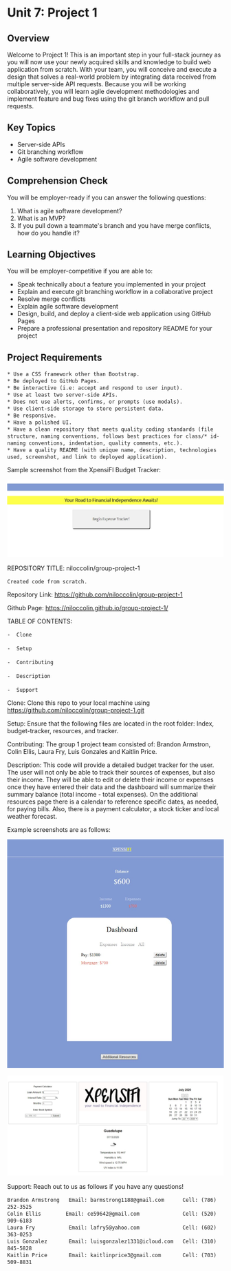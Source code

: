 # Unit 7: Project 1

## Overview
Welcome to Project 1! This is an important step in your full-stack journey as you will now use your newly acquired skills and knowledge to build web application from scratch. With your team, you will conceive and execute a design that solves a real-world problem by integrating data received from multiple server-side API requests. Because you will be working collaboratively, you will learn agile development methodologies and implement feature and bug fixes using the git branch workflow and pull requests.

## Key Topics
* Server-side APIs
* Git branching workflow
* Agile software development

## Comprehension Check
You will be employer-ready if you can answer the following questions:
1. What is agile software development?
2. What is an MVP?
3. If you pull down a teammate's branch and you have merge conflicts, how do you handle it?

## Learning Objectives
You will be employer-competitive if you are able to:
* Speak technically about a feature you implemented in your project
* Explain and execute git branching workflow in a collaborative project
* Resolve merge conflicts
* Explain agile software development
* Design, build, and deploy a client-side web application using GitHub Pages
* Prepare a professional presentation and repository README for your project

## Project Requirements

```
* Use a CSS framework other than Bootstrap.
* Be deployed to GitHub Pages.
* Be interactive (i.e: accept and respond to user input).
* Use at least two server-side APIs.
* Does not use alerts, confirms, or prompts (use modals).
* Use client-side storage to store persistent data.
* Be responsive.
* Have a polished UI.
* Have a clean repository that meets quality coding standards (file structure, naming conventions, follows best practices for class/* id-naming conventions, indentation, quality comments, etc.).
* Have a quality README (with unique name, description, technologies used, screenshot, and link to deployed application).

```
Sample screenshot from the XpensiFI Budget Tracker:

![screenshot](./assets/images/screenshot1.jpg)


REPOSITORY TITLE: niloccolin/group-project-1

    Created code from scratch. 

Repository Link: https://github.com/niloccolin/group-project-1

Github Page: https://niloccolin.github.io/group-project-1/

TABLE OF CONTENTS:
    
    -  Clone
 
    -  Setup
 
    -  Contributing

    -  Description
 
    -  Support

Clone:
    Clone this repo to your local machine using https://github.com/niloccolin/group-project-1.git

Setup:
    Ensure that the following files are located in the root folder: Index, budget-tracker, resources, and tracker.

Contributing:
    The group 1 project team consisted of: Brandon Armstron, Colin Ellis, Laura Fry, Luis Gonzales and Kaitlin Price.

Description:
    This code will provide a detailed budget tracker for the user. The user will not only be able to track their sources of expenses, but also their income. They will be able to edit or delete their income or expenses once they have entered their data and the dashboard will summarize their summary balance (total income - total expenses). On the additional resources page there is a calendar to reference specific dates, as needed, for paying bills. Also, there is a payment calculator, a stock ticker and local weather forecast. 

Example screenshots are as follows:

![screenshot](./assets/images/screenshot2.jpg)

![screenshot](./assets/images/screenshot3.jpg)


Support:
    Reach out to us as follows if you have any questions!

    Brandon Armstrong   Email: barmstrong1188@gmail.com      Cell: (786) 252-3525
    Colin Ellis        Email: ce59642@gmail.com              Cell: (520) 909-6183
    Laura Fry           Email: lafry5@yahoo.com              Cell: (602) 363-0253
    Luis Gonzalez       Email: luisgonzalez1331@icloud.com   Cell: (310) 845-5828
    Kaitlin Price       Email: kaitlinprice3@gmail.com       Cell: (703) 509-8831

